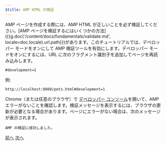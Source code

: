 ```yaml
---
$title: AMP HTML の検証
---
```


AMP ページを作成する際には、AMP HTML が正しいことを必ず検証してください。[AMP ページを検証するにはいくつかの方法]({{g.doc('/content/docs/fundamentals/validate.md', locale=doc.locale).url.path}})があります。このチュートリアルでは、デベロッパー モードをオンにして AMP 検証ツールを有効にします。デベロッパー モードをオンにするには、URL に次のフラグメント識別子を追加してページを再読み込みします。

```text
#development=1
```

例:

```text
http://localhost:8000/pets.html#development=1
```

Chrome（または任意のブラウザ）で [デベロッパー コンソール](https://developer.chrome.com/devtools/docs/console)を開いて、AMP エラーがないことを確認します。検証メッセージを表示するには、ブラウザの更新が必要となる場合があります。ページにエラーがない場合は、次のメッセージが表示されます。

```text
AMP の検証に成功しました。
```

<div class="prev-next-buttons">
  <a class="button prev-button" href="{{g.doc('/content/docs/getting_started/visual_story/create_bookend.md', locale=doc.locale).url.path}}"><span class="arrow-prev">前へ</span></a>
  <a class="button next-button" href="{{g.doc('/content/docs/getting_started/visual_story/congratulations.md', locale=doc.locale).url.path}}"><span class="arrow-next">次へ</span></a>
</div>

